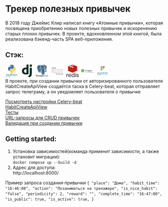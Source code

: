 # Трекер полезных привычек

В 2018 году Джеймс Клир написал книгу «Атомные привычки», которая посвящена приобретению новых полезных привычек и
искоренению старых плохих привычек. В проекте, вдохновленном этой книгой, была реализована бэкенд-часть SPA
веб-приложения.

## Стэк:

<div>
     <img src="https://github.com/devicons/devicon/blob/master/icons/python/python-original-wordmark.svg" alt="python" width="40" height="40"/>&nbsp;
   <img src="https://github.com/devicons/devicon/blob/master/icons/django/django-plain.svg" alt="django" width="40" height="40"/>&nbsp;
   <img src="https://github.com/devicons/devicon/blob/master/icons/postgresql/postgresql-original-wordmark.svg" alt="psql" width="40" height="40"/>&nbsp;
   <img src="https://github.com/devicons/devicon/blob/master/icons/djangorest/djangorest-original-wordmark.svg" alt="djangorest" width="40" height="40"/>&nbsp;
   <img src="https://github.com/devicons/devicon/blob/master/icons/redis/redis-original-wordmark.svg" alt="redis" width="40" height="40"/>&nbsp;
   <img src="https://github.com/devicons/devicon/blob/master/icons/swagger/swagger-original-wordmark.svg" alt="swagger" width="40" height="40"/>&nbsp;
   <img src="https://github.com/devicons/devicon/blob/master/icons/pytest/pytest-original-wordmark.svg" alt="pytest" width="40" height="40"/>
</div>
В проекте, при создании привычки от авторизированного пользователя HabitCreateApiView создаётся таска в Celery-beat, 
которая отправляет запрос телеграму, а он уведомляет пользователя о привычке

[Посмотреть настройки Celery-beat](config/settings.py)\
[HabitCreateApiView](habit/views.py)\
[Тесты](habit/tests.py)\
[URL-запросы для CRUD привычек](habit/urls.py)\
[Валидация при создании привычки](habit/validators.py)

## Getting started:

1. Установка зависимостей(команда применит зависимости, а также установит миграции):\
   `docker compose up --build -d`
2. Адрес для доступа: \
http://localhost:8000/

Пример запроса создания привычки
`{
"place": "Дома",
"habit_time": "16:46:00",
"action": "Позаниматься на тренажере",
"is_nice_habit": "false",
"periodicity": 2,
"reward": "",
"complete_time": "16:47:00",
"is_public": true,
"is_active": true,
}`